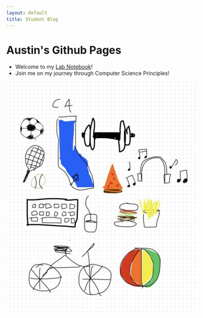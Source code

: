 ```yaml
---
layout: default
title: Student Blog
---
```



# Austin's Github Pages
- Welcome to my [Lab Notebook](/compsci.md)!
- Join me on my journey through Computer Science Principles!

![image](/images/Freeformimage.jpg)
